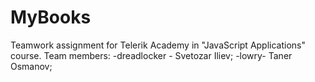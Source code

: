 # MyBooks
Teamwork assignment for Telerik Academy in "JavaScript Applications" course.
Team members:
 -dreadlocker - Svetozar Iliev;
 -lowry- Taner Osmanov;


